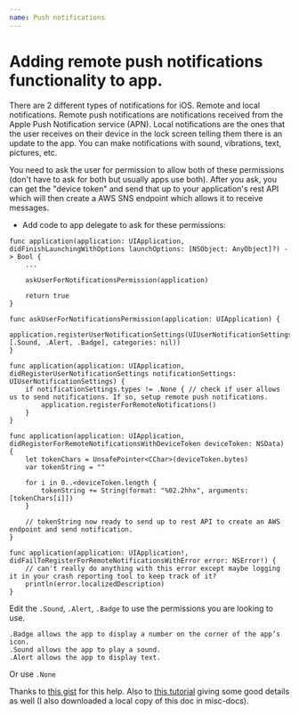 ```yaml
---
name: Push notifications
---
```


# Adding remote push notifications functionality to app.

There are 2 different types of notifications for iOS. Remote and local notifications. Remote push notifications are notifications received from the Apple Push Notification service (APN). Local notifications are the ones that the user receives on their device in the lock screen telling them there is an update to the app. You can make notifications with sound, vibrations, text, pictures, etc.

You need to ask the user for permission to allow both of these permissions (don't have to ask for both but usually apps use both). After you ask, you can get the "device token" and send that up to your application's rest API which will then create a AWS SNS endpoint which allows it to receive messages.

* Add code to app delegate to ask for these permissions:

```
func application(application: UIApplication, didFinishLaunchingWithOptions launchOptions: [NSObject: AnyObject]?) -> Bool {
    ...

    askUserForNotificationsPermission(application)

    return true
}

func askUserForNotificationsPermission(application: UIApplication) {
    application.registerUserNotificationSettings(UIUserNotificationSettings(forTypes:[.Sound, .Alert, .Badge], categories: nil))
}

func application(application: UIApplication, didRegisterUserNotificationSettings notificationSettings: UIUserNotificationSettings) {
    if notificationSettings.types != .None { // check if user allows us to send notifications. If so, setup remote push notifications.
        application.registerForRemoteNotifications()
    }
}

func application(application: UIApplication, didRegisterForRemoteNotificationsWithDeviceToken deviceToken: NSData) {
    let tokenChars = UnsafePointer<CChar>(deviceToken.bytes)
    var tokenString = ""

    for i in 0..<deviceToken.length {
        tokenString += String(format: "%02.2hhx", arguments: [tokenChars[i]])
    }

    // tokenString now ready to send up to rest API to create an AWS endpoint and send notification.
}

func application(application: UIApplication!, didFailToRegisterForRemoteNotificationsWithError error: NSError!) {    
    // can't really do anything with this error except maybe logging it in your crash reporting tool to keep track of it?
    println(error.localizedDescription)
}
```

Edit the `.Sound`, `.Alert`, `.Badge` to use the permissions you are looking to use.

```
.Badge allows the app to display a number on the corner of the app’s icon.
.Sound allows the app to play a sound.
.Alert allows the app to display text.
```

Or use `.None`

Thanks to [this gist](https://gist.github.com/sawapi/a7cee65e4ad95578044d) for this help. Also to [this tutorial](https://www.raywenderlich.com/123862/push-notifications-tutorial) giving some good details as well (I also downloaded a local copy of this doc in misc-docs). 
